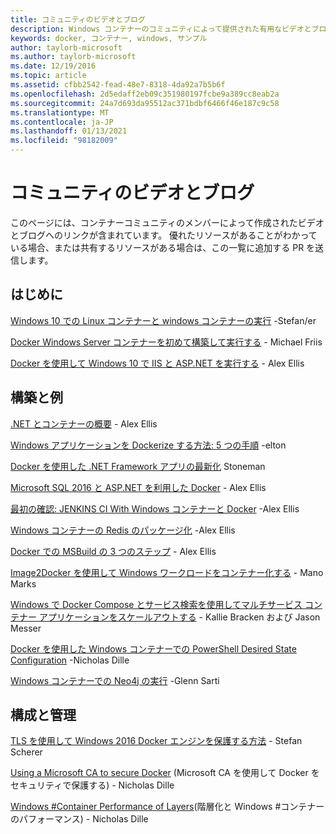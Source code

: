 ```yaml
---
title: コミュニティのビデオとブログ
description: Windows コンテナーのコミュニティによって提供された有用なビデオとブログへのリンク
keywords: docker, コンテナー, windows, サンプル
author: taylorb-microsoft
ms.author: taylorb-microsoft
ms.date: 12/19/2016
ms.topic: article
ms.assetid: cfbb2542-fead-48e7-8318-4da92a7b5b6f
ms.openlocfilehash: 2d5edaff2eb09c351980197fcbe9a389cc8eab2a
ms.sourcegitcommit: 24a7d693da95512ac371bdbf6466f46e187c9c58
ms.translationtype: MT
ms.contentlocale: ja-JP
ms.lasthandoff: 01/13/2021
ms.locfileid: "98182009"
---
```

# <a name="community-videos-and-blogs"></a>コミュニティのビデオとブログ

このページには、コンテナーコミュニティのメンバーによって作成されたビデオとブログへのリンクが含まれています。  優れたリソースがあることがわかっている場合、または共有するリソースがある場合は、この一覧に追加する PR を送信します。

## <a name="getting-started"></a>はじめに

[Windows 10 での Linux コンテナーと windows コンテナーの実行](https://stefanscherer.github.io/run-linux-and-windows-containers-on-windows-10/) -Stefan/er

[Docker Windows Server コンテナーを初めて構築して実行する](https://blog.docker.com/2016/09/build-your-first-docker-windows-server-container/) - Michael Friis

[Docker を使用して Windows 10 で IIS と ASP.NET を実行する](https://blog.alexellis.io/run-iis-asp-net-on-windows-10-with-docker/) - Alex Ellis

## <a name="building-and-examples"></a>構築と例

[.NET とコンテナーの概要](https://blog.alexellis.io/docker-dotnet-containers/) - Alex Ellis

[Windows アプリケーションを Dockerize する方法: 5 つの手順](https://blog.sixeyed.com/how-to-dockerize-windows-applications/) -elton

[Docker を使用した .NET Framework アプリの最新化](https://www.pluralsight.com/courses/modernizing-dotnet-framework-apps-docker?clickid=UVL20JTFpzK6UDSX5n1b5zmyUkgWUPWOz3Pjwg0&irgwc=1&mpid=1197078&utm_source=impactradius&utm_medium=digital_affiliate&utm_campaign=1197078&aid=7010a000001xAKZAA2) Stoneman

[Microsoft SQL 2016 と ASP.NET を利用した Docker](https://blog.alexellis.io/docker-does-sql2016-aspnet/) - Alex Ellis

[最初の確認: JENKINS CI With Windows コンテナーと Docker](https://blog.alexellis.io/continuous-integration-docker-windows-containers/)  -Alex Ellis

[Windows コンテナーの Redis のパッケージ化](https://blog.alexellis.io/packaging-windows-containers/) -Alex Ellis

[Docker での MSBuild の 3 つのステップ](https://blog.alexellis.io/3-steps-to-msbuild-with-docker/) - Alex Ellis

[Image2Docker を使用して Windows ワークロードをコンテナー化する](https://blog.docker.com/2016/10/containerize-windows-workloads-image2docker/) - Mano Marks

[Windows で Docker Compose とサービス検索を使用してマルチサービス コンテナー アプリケーションをスケールアウトする](https://techcommunity.microsoft.com/t5/Containers/Use-Docker-Compose-and-Service-Discovery-on-Windows-to-scale-out/ba-p/382312) - Kallie Bracken および Jason Messer

[Docker を使用した Windows コンテナーでの PowerShell Desired State Configuration](https://dille.name/blog/2016/06/17/powershell-desired-state-configuration-psdsc-in-windows-containers-using-docker/) -Nicholas Dille

[Windows コンテナーでの Neo4j の実行](https://glennsarti.github.io/blog/neo4j-nano-containers) -Glenn Sarti

## <a name="configuration-and-managment"></a>構成と管理

[TLS を使用して Windows 2016 Docker エンジンを保護する方法](https://stefanscherer.github.io/protecting-a-windows-2016-docker-engine-with-tls/) - Stefan Scherer

[Using a Microsoft CA to secure Docker](https://dille.name/blog/2016/11/08/using-a-microsoft-ca-to-secure-docker/) (Microsoft CA を使用して Docker をセキュリティで保護する) - Nicholas Dille

[Windows #Container Performance of Layers](https://dille.name/blog/2017/01/13/windows-container-performance-of-layers/)(階層化と Windows #コンテナーのパフォーマンス) - Nicholas Dille
